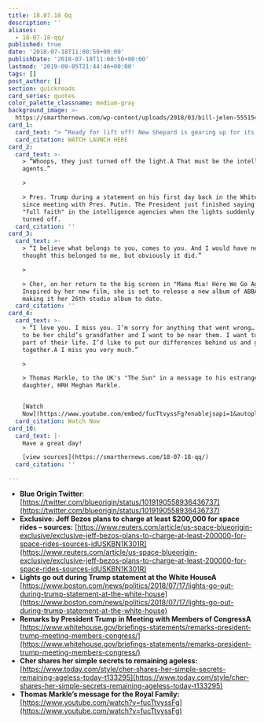 ```yaml
---
title: 18.07.18 Qq
description: ''
aliases:
  - 18-07-18-qq/
published: true
date: '2018-07-18T11:00:50+00:00'
publishDate: '2018-07-18T11:00:50+00:00'
lastmod: '2019-09-05T21:44:46+00:00'
tags: []
post_author: []
section: quickreads
card_series: quotes
color_palette_classname: medium-gray
background_image: >-
  https://smarthernews.com/wp-content/uploads/2018/03/bill-jelen-555154-unsplash-scaled.jpg
card_1:
  card_text: "> “Ready for lift off! New Shepard is gearing up for its ninth mission. We’ll be doing a high altitude escape motor test a\x13 pushing the rocket to its limits.”\n> \n> Blue Origin, Jeff Bezos' spaceflight company, on the blast off of its suborbital spaceship scheduled for July 18. When it's ready for human flight, tickets will cost at least $200K.\n\n[WATCH LAUNCH HERE](https://www.blueorigin.com/#youtubeNRDhdHRyyjc)"
  card_citation: WATCH LAUNCH HERE
card_2:
  card_text: >-
    > “Whoops, they just turned off the light.A That must be the intelligence
    agents.”

    > 

    > Pres. Trump during a statement on his first day back in the White House
    since meeting with Pres. Putin. The President just finished saying he had
    "full faith" in the intelligence agencies when the lights suddenly & briefly
    turned off.
  card_citation: ''
card_3:
  card_text: >-
    > “I believe what belongs to you, comes to you. And I would have never
    thought this belonged to me, but obviously it did.”

    > 

    > Cher, on her return to the big screen in "Mama Mia! Here We Go Again."
    Inspired by her new film, she is set to release a new album of ABBA covers,
    making it her 26th studio album to date.
  card_citation: ''
card_4:
  card_text: >-
    > “I love you. I miss you. I’m sorry for anything that went wrong…. I want
    to be her child’s grandfather and I want to be near them. I want to be a
    part of their life. I’d like to put our differences behind us and get
    together.A I miss you very much.”

    > 

    > Thomas Markle, to the UK's "The Sun" in a message to his estranged
    daughter, HRH Meghan Markle.


    [Watch
    Now](https://www.youtube.com/embed/fucTtvyssFg?enablejsapi=1&autoplay=1&rel=0)
  card_citation: Watch Now
card_10:
  card_text: |-
    Have a great day!

    [view sources](https://smarthernews.com/18-07-18-qq/)
  card_citation: ''

---
```

*   **Blue Origin Twitter**: [https://twitter.com/blueorigin/status/1019190558936436737](https://twitter.com/blueorigin/status/1019190558936436737)
*   **Exclusive: Jeff Bezos plans to charge at least $200,000 for space rides – sources:** [https://www.reuters.com/article/us-space-blueorigin-exclusive/exclusive-jeff-bezos-plans-to-charge-at-least-200000-for-space-rides-sources-idUSKBN1K301R](https://www.reuters.com/article/us-space-blueorigin-exclusive/exclusive-jeff-bezos-plans-to-charge-at-least-200000-for-space-rides-sources-idUSKBN1K301R)
*   **Lights go out during Trump statement at the White HouseA** [https://www.boston.com/news/politics/2018/07/17/lights-go-out-during-trump-statement-at-the-white-house](https://www.boston.com/news/politics/2018/07/17/lights-go-out-during-trump-statement-at-the-white-house)
*   **Remarks by President Trump in Meeting with Members of CongressA** [https://www.whitehouse.gov/briefings-statements/remarks-president-trump-meeting-members-congress/](https://www.whitehouse.gov/briefings-statements/remarks-president-trump-meeting-members-congress/)
*   **Cher shares her simple secrets to remaining ageless:** [https://www.today.com/style/cher-shares-her-simple-secrets-remaining-ageless-today-t133295](https://www.today.com/style/cher-shares-her-simple-secrets-remaining-ageless-today-t133295)
*   **Thomas Markle’s message for the Royal Family:** [https://www.youtube.com/watch?v=fucTtvyssFg](https://www.youtube.com/watch?v=fucTtvyssFg)